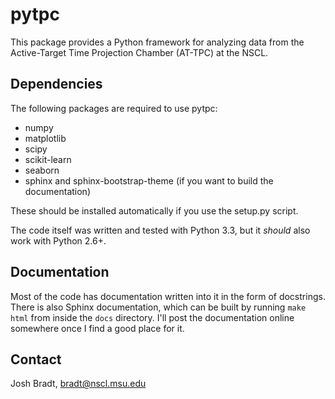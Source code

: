 # pytpc

This package provides a Python framework for analyzing data from the Active-Target Time Projection Chamber (AT-TPC) at
the NSCL.

## Dependencies

The following packages are required to use pytpc:

- numpy
- matplotlib
- scipy
- scikit-learn
- seaborn
- sphinx and sphinx-bootstrap-theme (if you want to build the documentation)

These should be installed automatically if you use the setup.py script.

The code itself was written and tested with Python 3.3, but it *should* also work with Python 2.6+. 

## Documentation

Most of the code has documentation written into it in the form of docstrings. There is also Sphinx documentation, which
can be built by running `make html` from inside the `docs` directory. I'll post the documentation online somewhere once
I find a good place for it.

## Contact

Josh Bradt, bradt@nscl.msu.edu